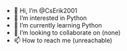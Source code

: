 - 👋 Hi, I’m @CsErik2001
- 👀 I’m interested in Python
- 🌱 I’m currently learning Python
- 💞️ I’m looking to collaborate on (none)
- 📫 How to reach me (unreachable)

<!---
CsErik2001/CsErik2001 is a ✨ special ✨ repository because its `README.md` (this file) appears on your GitHub profile.
You can click the Preview link to take a look at your changes.
--->
